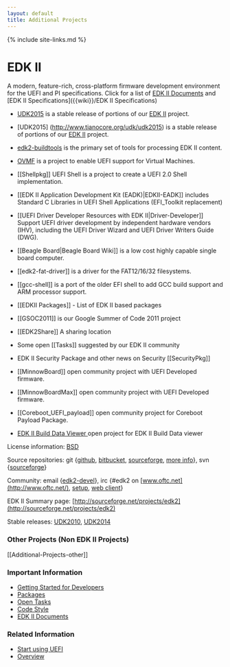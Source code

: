 ```yaml
---
layout: default
title: Additional Projects
---
```

{% include site-links.md %}

EDK II
======
A modern, feature-rich, cross-platform firmware development environment for the UEFI and PI specifications. Click for a list of <a href="{{baseurl}}/docs/EDK_II_Documents.html">EDK II Documents</a>   and [EDK II Specifications]({{wiki}}/EDK II Specifications)


* <a href="{{baseurl}}/udk/udk2015" title="UDK2015">UDK2015</a> is a stable release of portions of our 
<a href="{{baseurl}}/edk2" title="EDK II"> EDK II</a>  project. <BR>
* [UDK2015] (http://www.tianocore.org/udk/udk2015)  is a stable release of portions of our [EDK II](http://www.tianocore.org/edk2/) project.


* [edk2-buildtools]({{wiki}}/edk2-buildtools) is the primary set of tools for processing EDK II content. 
* [OVMF](http://www.tianocore.org/ovmf/) is a project to enable UEFI support for Virtual Machines.
* [[Shellpkg]] UEFI Shell is a project to create a UEFI 2.0 Shell implementation.
* [[EDK II Application Development Kit (EADK)|EDKII-EADK]] includes Standard C Libraries in UEFI Shell Applications (EFI_Toolkit replacement)
* [[UEFI Driver Developer Resources with EDK II|Driver-Developer]] Support UEFI driver development by independent hardware vendors (IHV), including the UEFI Driver Wizard and UEFI Driver Writers Guide (DWG).
* [[Beagle Board|Beagle Board Wiki]] is a low cost highly capable single board computer.
* [[edk2-fat-driver]] is a driver for the FAT12/16/32 filesystems.
* [[gcc-shell]] is a port of the older EFI shell to add GCC build support and ARM processor support.
* [[EDKII Packages]] - List of EDK II based packages
* [[GSOC2011]] is our Google Summer of Code 2011 project
* [[EDK2Share]] A sharing location
* Some open [[Tasks]] suggested by our EDK II community
* EDK II Security Package and other news on Security [[SecurityPkg]]
* [[MinnowBoard]] open community project with UEFI Developed firmware. 
* [[MinnowBoardMax]] open community project with UEFI Developed firmware. 
* [[Coreboot_UEFI_payload]] open community project for Coreboot Payload Package.
* [EDK II Build Data Viewer ](https://github.com/01org/edkiibuilddataviewer) open project for EDK II Build Data viewer


License information: [BSD](http://www.opensource.org/licenses/bsd-license.php)

Source repositories: git {[github](https://github.com/tianocore/edk2), [bitbucket](https://bitbucket.org/tianocore/edk2), [sourceforge](https://sourceforge.net/p/tianocore/edk2), [more info](https://github.com/tianocore/tianocore.github.io/wiki/EDK2_git)}, svn {[sourceforge](https://svn.code.sf.net/p/edk2/code/trunk/edk2)}

Community: email {[edk2-devel](https://github.com/tianocore/tianocore.github.io/wiki/Edk2-devel)}, irc {\#edk2 on [www.oftc.net](http://www.oftc.net/), [setup](http://www.oftc.net/NickServ/CertFP/), [web client](http://webchat.oftc.net/?channels=edk2)}

EDK II Summary page: [http://sourceforge.net/projects/edk2](http://sourceforge.net/projects/edk2)

Stable releases: [UDK2010](https://github.com/tianocore/tianocore.github.io/wiki/UDK2010 "UEFI Development Kit 2010"), [UDK2014](http://www.tianocore.org/udk2014/ "UEFI Development Kit 2014")

### Other Projects (Non EDK II Projects)
[[Additional-Projects-other]]

### Important Information

-   [Getting Started for Developers](https://github.com/tianocore/tianocore.github.io/wiki/Getting_Started_with_EDK_II)
-   [Packages](https://github.com/tianocore/tianocore.github.io/wiki/EDKII_Packages)
-   [Open Tasks](https://github.com/tianocore/tianocore.github.io/wiki/Tasks)
-   [Code Style](https://github.com/tianocore/tianocore.github.io/wiki/Code_Style)
-   [EDK II Documents](https://github.com/tianocore/tianocore.github.io/wiki/EDK_II_Documents)

### Related Information

-   [Start using UEFI](https://github.com/tianocore/tianocore.github.io/wiki/Start_using_UEFI)
-   [Overview](https://github.com/tianocore/tianocore.github.io/wiki/EDK_II_Overview)
